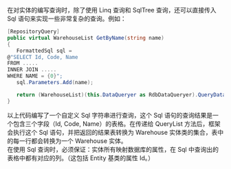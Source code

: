 在对实体的编写查询时，除了使用 Linq 查询和 SqlTree 查询，还可以直接传入 Sql 语句来实现一些非常复杂的查询。例如：  

 ```cs
[RepositoryQuery]
public virtual WarehouseList GetByName(string name)
{
    FormattedSql sql =
@"SELECT Id, Code, Name 
FROM .....
INNER JOIN .....
WHERE NAME = {0}";
    sql.Parameters.Add(name);

    return (WarehouseList)(this.DataQueryer as RdbDataQueryer).QueryData(sql);
}
 ```

以上代码编写了一个自定义 Sql 字符串进行查询，这个 Sql 语句的查询结果是一个包含三个字段（Id, Code, Name）的表格。在传递给 QueryList 方法后，框架会执行这个 Sql 语句，并把返回的结果表转换为 Warehouse 实体类的集合，表中的每一行都会转换为一个 Warehouse 实体。  
在使用 Sql 查询时，必须保证：实体所有映射数据库的属性，在 Sql 中查询出的表格中都有对应的列。（这包括 Entity 基类的属性 Id。）  
